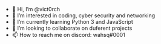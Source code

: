 - 👋 Hi, I’m @vict0rch
- 👀 I’m interested in coding, cyber security and networking
- 🌱 I’m currently learning Python 3 and JavaScript
- 💞️ I’m looking to collaborate on duferent projects
- 📫 How to reach me on discord: wahsq#0001

<!---
vict0rch/vict0rch is a ✨ special ✨ repository because its `README.md` (this file) appears on your GitHub profile.
You can click the Preview link to take a look at your changes.
--->
